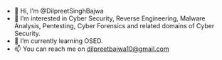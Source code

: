 - 👋 Hi, I’m @DilpreetSinghBajwa
- 👀 I’m interested in Cyber Security, Reverse Engineering, Malware Analysis, Pentesting, Cyber Forensics and related domains of Cyber Security.
- 🌱 I’m currently learning OSED.
- 📫 You can reach me on dilpreetbajwa10@gmail.com

<!---
DilpreetSinghBajwa/DilpreetSinghBajwa is a ✨ special ✨ repository because its `README.md` (this file) appears on your GitHub profile.
You can click the Preview link to take a look at your changes.
--->
